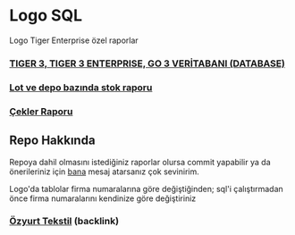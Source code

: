 # Logo SQL
Logo Tiger Enterprise özel raporlar

### [TIGER 3, TIGER 3 ENTERPRISE, GO 3 VERİTABANI (DATABASE)](https://github.com/ugurozpinar/logosql/blob/master/tablo_aciklamalari.md)
### [Lot ve depo bazında stok raporu](https://github.com/ugurozpinar/logosql/blob/master/lot_depo_rapor.sql "Logo Tiger Enterprise özel rapor - Lot ve depo bazında stok")
### [Çekler Raporu](https://github.com/ugurozpinar/logosql/blob/master/cekler.sql)


## Repo Hakkında
Repoya dahil olmasını istediğiniz raporlar olursa commit yapabilir ya da önerileriniz için [bana](https://facebook.com/ugurozpinar) mesaj atarsanız çok sevinirim.

Logo'da tablolar firma numaralarına göre değiştiğinden; sql'i çalıştırmadan önce firma numaralarını kendinize göre değiştiriniz

### [Özyurt Tekstil](https://ozyurt.com.tr "Özyurt Tekstil") (backlink)
